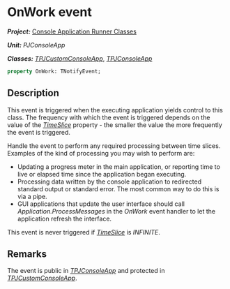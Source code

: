 # OnWork event

***Project:*** [Console Application Runner Classes](../API.md)

***Unit:*** _PJConsoleApp_

***Classes:*** [_TPJCustomConsoleApp_](./TPJCustomConsoleApp.md), [_TPJConsoleApp_](./TPJConsoleApp.md)

```pascal
property OnWork: TNotifyEvent;
```

## Description

This event is triggered when the executing application yields control to this class. The frequency with which the event is triggered depends on the value of the [_TimeSlice_](./TPJCustomConsoleApp-TimeSlice.md) property - the smaller the value the more frequently the event is triggered.

Handle the event to perform any required processing between time slices. Examples of the kind of processing you may wish to perform are:

* Updating a progress meter in the main application, or reporting time to live or elapsed time since the application began executing.
* Processing data written by the console application to redirected standard output or standard error. The most common way to do this is via a pipe.
* GUI applications that update the user interface should call _Application.ProcessMessages_ in the _OnWork_ event handler to let the application refresh the interface.

This event is never triggered if [_TimeSlice_](./TPJCustomConsoleApp-TimeSlice.md) is _INFINITE_.

## Remarks

The event is public in [_TPJConsoleApp_](./TPJConsoleApp.md) and protected in [_TPJCustomConsoleApp_](./TPJCustomConsoleApp.md).
